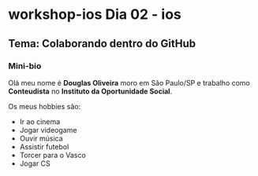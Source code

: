 # workshop-ios Dia 02 - ios

## Tema: Colaborando dentro do GitHub

### Mini-bio

Olá meu nome é **Douglas Oliveira** moro em São Paulo/SP e trabalho como **Conteudista** no **Instituto da Oportunidade Social**.

Os meus hobbies são:
- Ir ao cinema
- Jogar videogame
- Ouvir música 
- Assistir futebol
- Torcer para o Vasco
- Jogar CS
